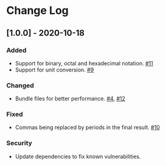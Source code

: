 # Change Log

## [1.0.0] - 2020-10-18

### Added
- Support for binary, octal and hexadecimal notation. [#11](https://github.com/andrewcarreiro/vscode-calculate/issues/11)
- Support for unit conversion. [#9](https://github.com/andrewcarreiro/vscode-calculate/issues/9)

### Changed
- Bundle files for better performance. [#4](https://github.com/andrewcarreiro/vscode-calculate/issues/4), [#12](https://github.com/andrewcarreiro/vscode-calculate/issues/12)

### Fixed
- Commas being replaced by periods in the final result. [#10](https://github.com/andrewcarreiro/vscode-calculate/issues/10)

### Security
- Update dependencies to fix known vulnerabilities.
